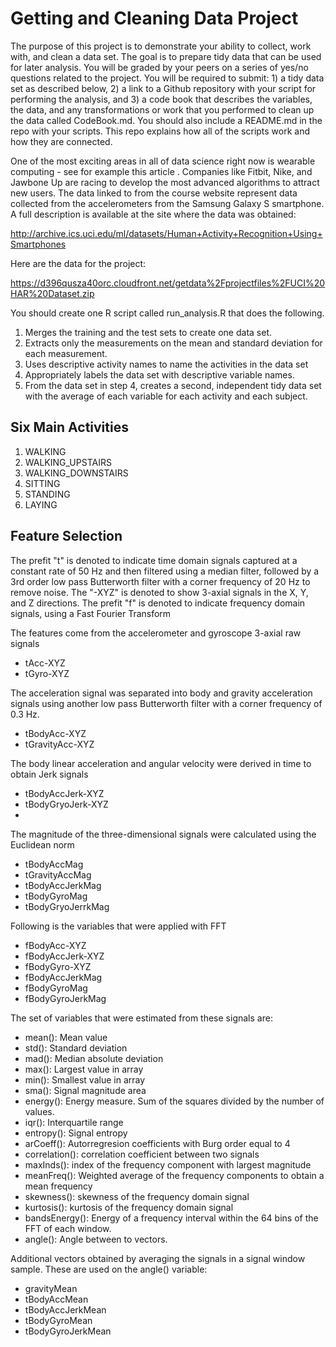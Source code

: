 Getting and Cleaning Data Project
==========

The purpose of this project is to demonstrate your ability to collect, work with, and clean a data set. The goal is to prepare tidy data that can be used for later analysis. You will be graded by your peers on a series of yes/no questions related to the project. You will be required to submit: 1) a tidy data set as described below, 2) a link to a Github repository with your script for performing the analysis, and 3) a code book that describes the variables, the data, and any transformations or work that you performed to clean up the data called CodeBook.md. You should also include a README.md in the repo with your scripts. This repo explains how all of the scripts work and how they are connected. 

One of the most exciting areas in all of data science right now is wearable computing - see for example this article . Companies like Fitbit, Nike, and Jawbone Up are racing to develop the most advanced algorithms to attract new users. The data linked to from the course website represent data collected from the accelerometers from the Samsung Galaxy S smartphone. A full description is available at the site where the data was obtained:

http://archive.ics.uci.edu/ml/datasets/Human+Activity+Recognition+Using+Smartphones

Here are the data for the project:

https://d396qusza40orc.cloudfront.net/getdata%2Fprojectfiles%2FUCI%20HAR%20Dataset.zip

You should create one R script called run_analysis.R that does the following. 

1. Merges the training and the test sets to create one data set.
2. Extracts only the measurements on the mean and standard deviation for each measurement. 
3. Uses descriptive activity names to name the activities in the data set
4. Appropriately labels the data set with descriptive variable names. 
5. From the data set in step 4, creates a second, independent tidy data set with the average of each variable for each activity and each subject.

## Six Main Activities
1. WALKING
2. WALKING_UPSTAIRS
3. WALKING_DOWNSTAIRS
4. SITTING
5. STANDING
6. LAYING

## Feature Selection

The prefit "t" is denoted to indicate time domain signals captured at a constant rate of 50 Hz and then filtered using a median filter, followed by a 3rd order low pass Butterworth filter with a corner frequency of 20 Hz to remove noise.
The "-XYZ" is denoted to show 3-axial signals in the X, Y, and Z directions.
The prefit "f" is denoted to indicate frequency domain signals, using a Fast Fourier Transform

The features come from the accelerometer and gyroscope 3-axial raw signals
- tAcc-XYZ
- tGyro-XYZ

The acceleration signal was separated into body and gravity acceleration signals using another low pass Butterworth filter with a corner frequency of 0.3 Hz.
- tBodyAcc-XYZ
- tGravityAcc-XYZ

The body linear acceleration and angular velocity were derived in time to obtain Jerk signals
- tBodyAccJerk-XYZ
- tBodyGryoJerk-XYZ
- 
The magnitude of the three-dimensional signals were calculated using the Euclidean norm
- tBodyAccMag
- tGravityAccMag
- tBodyAccJerkMag
- tBodyGyroMag
- tBodyGryoJerrkMag

Following is the variables that were applied with FFT
- fBodyAcc-XYZ 
- fBodyAccJerk-XYZ
- fBodyGyro-XYZ
- fBodyAccJerkMag
- fBodyGyroMag
- fBodyGyroJerkMag

The set of variables that were estimated from these signals are: 

- mean(): Mean value
- std(): Standard deviation
- mad(): Median absolute deviation 
- max(): Largest value in array
- min(): Smallest value in array
- sma(): Signal magnitude area
- energy(): Energy measure. Sum of the squares divided by the number of values. 
- iqr(): Interquartile range 
- entropy(): Signal entropy
- arCoeff(): Autorregresion coefficients with Burg order equal to 4
- correlation(): correlation coefficient between two signals
- maxInds(): index of the frequency component with largest magnitude
- meanFreq(): Weighted average of the frequency components to obtain a mean frequency
- skewness(): skewness of the frequency domain signal 
- kurtosis(): kurtosis of the frequency domain signal 
- bandsEnergy(): Energy of a frequency interval within the 64 bins of the FFT of each window.
- angle(): Angle between to vectors.

Additional vectors obtained by averaging the signals in a signal window sample. These are used on the angle() variable:

- gravityMean
- tBodyAccMean
- tBodyAccJerkMean
- tBodyGyroMean
- tBodyGyroJerkMean
